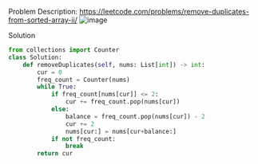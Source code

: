 Problem Description: https://leetcode.com/problems/remove-duplicates-from-sorted-array-ii/
![image](https://user-images.githubusercontent.com/11685096/152670189-04eaf177-2fa9-4ffe-8d5d-91bf02eedd80.png)

Solution
```python
from collections import Counter
class Solution:
    def removeDuplicates(self, nums: List[int]) -> int:
        cur = 0
        freq_count = Counter(nums)
        while True:
            if freq_count[nums[cur]] <= 2:
                cur += freq_count.pop(nums[cur])
            else:
                balance = freq_count.pop(nums[cur]) - 2
                cur += 2
                nums[cur:] = nums[cur+balance:]
            if not freq_count:
                break
        return cur
```

